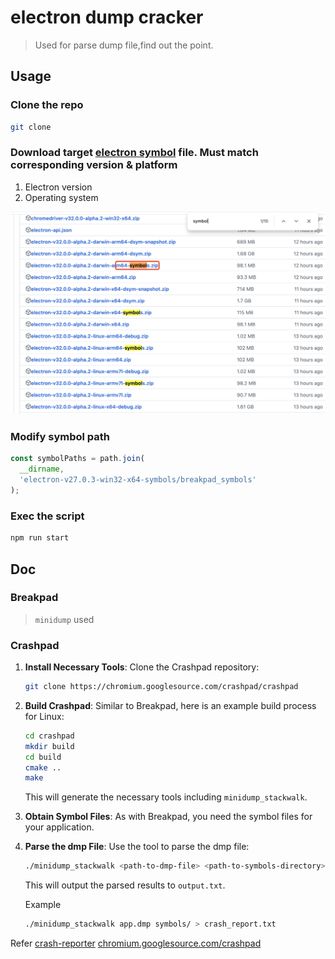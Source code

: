 # electron dump cracker

> Used for parse dump file,find out the point.

## Usage

### Clone the repo

```sh
git clone
```

### Download target [electron symbol](https://github.com/electron/electron/releases) file. Must match corresponding version & platform

1.  Electron version
2.  Operating system

![alt text](image.png)

### Modify symbol path

```javascript
const symbolPaths = path.join(
  __dirname,
  'electron-v27.0.3-win32-x64-symbols/breakpad_symbols'
);
```

### Exec the script

```javascript
npm run start
```

## Doc

### Breakpad

> `minidump` used

### Crashpad

1. **Install Necessary Tools**:
   Clone the Crashpad repository:

   ```bash
   git clone https://chromium.googlesource.com/crashpad/crashpad
   ```

2. **Build Crashpad**:
   Similar to Breakpad, here is an example build process for Linux:

   ```bash
   cd crashpad
   mkdir build
   cd build
   cmake ..
   make
   ```

   This will generate the necessary tools including `minidump_stackwalk`.

3. **Obtain Symbol Files**:
   As with Breakpad, you need the symbol files for your application.

4. **Parse the dmp File**:
   Use the tool to parse the dmp file:

   ```bash
   ./minidump_stackwalk <path-to-dmp-file> <path-to-symbols-directory> > output.txt
   ```

   This will output the parsed results to `output.txt`.

   Example

   ```bash
   ./minidump_stackwalk app.dmp symbols/ > crash_report.txt
   ```

Refer
[crash-reporter](https://www.electronjs.org/docs/latest/api/crash-reporter#crashreporteraddextraparameterkey-value)
[chromium.googlesource.com/crashpad](https://chromium.googlesource.com/crashpad/crashpad/+/refs/heads/main/README.md)
